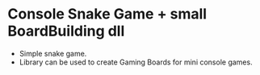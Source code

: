 # Console Snake Game + small BoardBuilding dll
* Simple snake game.
* Library can be used to create Gaming Boards for mini console games.
